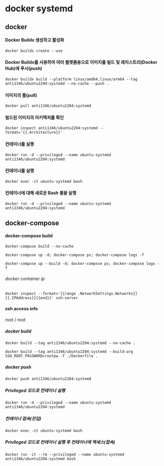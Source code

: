 # docker systemd

## docker
#### Docker Buildx 생성하고 활성화
```
docker buildx create --use
```
####  Docker Buildx를 사용하여 여러 플랫폼용으로 이미지를 빌드 및 레지스트리(Docker Hub)에 푸시(push)
```
docker buildx build --platform linux/amd64,linux/arm64 --tag anti1346/ubuntu2204:systemd --no-cache --push .
```
#### 이미지의 풀(pull)
```
docker pull anti1346/ubuntu2204:systemd
```
#### 빌드된 이미지의 아키텍처를 확인
```
docker inspect anti1346/ubuntu2204:systemd --format='{{.Architecture}}'
```
#### 컨테이너를 실행
```
docker run -d --privileged --name ubuntu-systemd anti1346/ubuntu2204:systemd
```
#### 컨테이너를 실행
```
docker exec -it ubuntu-systemd bash
```
#### 컨테이너에 대해 새로운 Bash 셸을 실행
```
docker run -d --privileged --name ubuntu-systemd anti1346/ubuntu2204:systemd
```





## docker-compose
#### docker-compose build
```
docker-compose build --no-cache
```
```
docker-compose up -d; docker-compose ps; docker-compose logs -f
```
```
docker-compose up --build -d; docker-compose ps; docker-compose logs -f
```

###### docker container ip
```
docker inspect --format='{{range .NetworkSettings.Networks}}{{.IPAddress}}{{end}}' ssh-server
```
#### ssh access info
root / root









##### docker build
```
docker build --tag anti1346/ubuntu2204:systemd --no-cache .
```
```
docker build --tag anti1346/ubuntu2204:systemd --build-arg SSH_ROOT_PASSWORD=rootpw -f ./Dockerfile .
```
##### docker push
```
docker push anti1346/ubuntu2204:systemd
```
##### Privileged 모드로 컨테이너 실행
```
docker run -d --privileged --name ubuntu-systemd anti1346/ubuntu2204:systemd
```
##### 컨테이너 접속(진입)
```
docker exec -it ubuntu-systemd bash
```

##### Privileged 모드로 컨테이너 실행 후 컨테이너에 액세스(접속)
```
docker run -it --rm --privileged --name ubuntu-systemd anti1346/ubuntu2204:systemd bash
```
